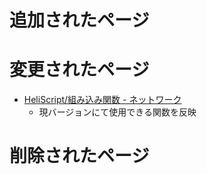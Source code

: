 # 追加されたページ

# 変更されたページ
- [HeliScript/組み込み関数 - ネットワーク](https://vrhikky.github.io/VketCloudSDK_Documents/9.3/ja/hs/hs_system_function_net.html)
    - 現バージョンにて使用できる関数を反映
# 削除されたページ
